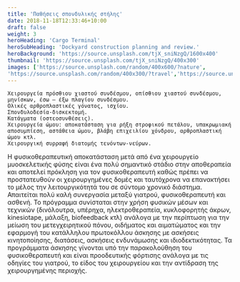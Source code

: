 ```yaml
---
title: 'Παθήσεις σπονδυλικής στήλης'
date: 2018-11-18T12:33:46+10:00
draft: false
weight: 3
heroHeading: 'Cargo Terminal'
heroSubHeading: 'Dockyard construction planning and review.'
heroBackground: 'https://source.unsplash.com/tjX_sniNzgQ/1600x400'
thumbnail: 'https://source.unsplash.com/tjX_sniNzgQ/400x300'
images: ['https://source.unsplash.com/random/400x600/?nature', 
'https://source.unsplash.com/random/400x300/?travel','https://source.unsplash.com/random/400x300/?architecture','https://source.unsplash.com/random/400x600/?buildings','https://source.unsplash.com/random/400x300/?city','https://source.unsplash.com/random/400x600/?business']
---
```



    Χειρουργεία πρόσθιου χιαστού συνδέσμου, οπίσθιου χιαστού συνδέσμου, μηνίσκων, έσω – έξω πλαγίου συνδέσμου.
    Ολικές αρθροπλαστικές γόνατος, ισχίου.
    Σπονδυλοδεσία-δισκεκτομή.
    Κατάγματα (οστεοσυνθέσεις).
    Χειρουργεία ώμου: αποκατάσταση για ρήξη στροφικού πετάλου, υπακρωμιακή αποσυμπίεση, αστάθεια ώμου, βλάβη επιχειλίου χόνδρου, αρθροπλαστική ώμου κτλ.
    Χειρουργική συρραφή διατομής τενόντων-νεύρων.

Η φυσικοθεραπευτική αποκατάσταση μετά από ένα χειρουργείο μυοσκελετικής φύσης είναι ένα πολύ σημαντικό στάδιο στην αποθεραπεία και αποτελεί πρόκληση για τον φυσικοθεραπευτή καθώς πρέπει να προστατευθούν οι χειρουργημένες δομές  και ταυτόχρονα να επανακτήσει το μέλος την λειτουργικότητά του σε σύντομο χρονικό διάστημα. Απαιτείται πολύ καλή συνεργασία μεταξύ γιατρού, φυσικοθεραπευτή και ασθενή. Το πρόγραμμα συνίσταται στην χρήση φυσικών μέσων και τεχνικών (δινόλουτρα, υπέρηχα, ηλεκτροθεραπεία, κυκλοφορητής άκρων, kinesiotape, μάλαξη, biofeedback κτλ) ανάλογα με την περίπτωση για την μείωση του μετεγχειρητικού πόνου, οιδήματος και αιματώματος και την εφαρμογή του κατάλληλου πρωτοκόλλου άσκησης με ασκήσεις κινητοποίησης, διατάσεις, ασκήσεις ενδυνάμωσης και ιδιοδεκτικότητας. Τα προγράμματα άσκησης γίνονται υπό την παρακολούθηση του φυσικοθεραπευτή και είναι προοδευτικής φόρτισης ανάλογα με τις οδηγίες του γιατρού, το είδος του χειρουργείου και την αντίδραση της χειρουργημένης περιοχής.
